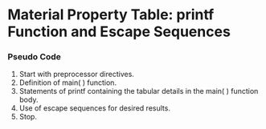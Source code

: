 # Material Property Table: printf Function and Escape Sequences

### Pseudo Code
1.	Start with preprocessor directives.
2.	Definition of main( ) function.
3.	Statements of printf containing the tabular details in the main( ) function body.
4.	Use of escape sequences for desired results.
5.	Stop.
